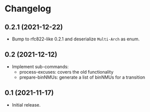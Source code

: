 # Changelog

## 0.2.1 (2021-12-22)

* Bump to rfc822-like 0.2.1 and deserialize `Multi-Arch` as enum.

## 0.2 (2021-12-12)

* Implement sub-commands:
  * process-excuses: covers the old functionality
  * prepare-binNMUs: generate a list of binNMUs for a transition

## 0.1 (2021-11-17)

* Initial release.
